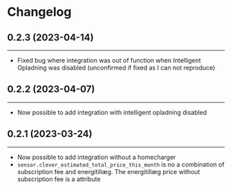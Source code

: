 # Changelog

## 0.2.3 (2023-04-14)
---
 - Fixed bug where integration was out of function when Intelligent Opladning was disabled (unconfirmed if fixed as I can not reproduce)

## 0.2.2 (2023-04-07)
---
 - Now possible to add integration with intelligent opladning disabled
 
## 0.2.1 (2023-03-24)
---
 - Now possible to add integration without a homecharger
 - `sensor.clever_estimated_total_price_this_month` is no a combination of subscription fee and energitillæg. The energitillæg price without subscription fee is a attribute

